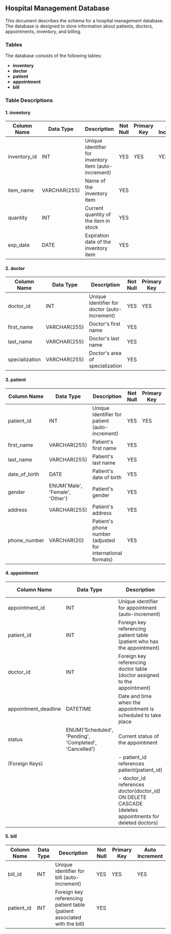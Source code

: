 ## Hospital Management Database

This document describes the schema for a hospital management database. The database is designed to store information about patients, doctors, appointments, inventory, and billing.

### Tables

The database consists of the following tables:

* **inventory**
* **doctor**
* **patient**
* **appointment**
* **bill**


### Table Descriptions

#### 1. inventory

| Column Name          | Data Type | Description                                         | Not Null | Primary Key | Auto Increment |
|----------------------|-----------|-----------------------------------------------------|----------|--------------|----------------|
| inventory_id         | INT       | Unique identifier for inventory item (auto-increment) | YES      | YES           | YES             |
| item_name            | VARCHAR(255) | Name of the inventory item                            | YES      |              |                |
| quantity             | INT       | Current quantity of the item in stock               | YES      |              |                |
| exp_date             | DATE      | Expiration date of the inventory item               | YES      |              |                |


#### 2. doctor

| Column Name        | Data Type | Description                                     | Not Null | Primary Key | Auto Increment |
|--------------------|-----------|-------------------------------------------------|----------|--------------|----------------|
| doctor_id           | INT       | Unique identifier for doctor (auto-increment)   | YES      | YES           | YES             |
| first_name          | VARCHAR(255) | Doctor's first name                              | YES      |              |                |
| last_name           | VARCHAR(255) | Doctor's last name                               | YES      |              |                |
| specialization     | VARCHAR(255) | Doctor's area of specialization                   | YES      |              |                |


#### 3. patient

| Column Name          | Data Type | Description                                              | Not Null | Primary Key | Auto Increment |
|----------------------|-----------|------------------------------------------------------------|----------|--------------|----------------|
| patient_id           | INT       | Unique identifier for patient (auto-increment)            | YES      | YES           | YES             |
| first_name          | VARCHAR(255) | Patient's first name                                     | YES      |              |                |
| last_name           | VARCHAR(255) | Patient's last name                                     | YES      |              |                |
| date_of_birth       | DATE      | Patient's date of birth                                   | YES      |              |                |
| gender              | ENUM('Male', 'Female', 'Other') | Patient's gender                                        | YES      |              |                |
| address             | VARCHAR(255) | Patient's address                                       | YES      |              |                |
| phone_number        | VARCHAR(20) | Patient's phone number (adjusted for international formats) | YES      |              |                |


#### 4. appointment

| Column Name          | Data Type         | Description                                                                    | Not Null | Primary Key | Auto Increment |
|----------------------|--------------------|-----------------------------------------------------------------------------------|----------|--------------|----------------|
| appointment_id       | INT               | Unique identifier for appointment (auto-increment)                                 | YES      | YES           | YES             |
| patient_id           | INT               | Foreign key referencing patient table (patient who has the appointment)             | YES      |              |                |
| doctor_id            | INT               | Foreign key referencing doctor table (doctor assigned to the appointment)          | YES      |              |                |
| appointment_deadline | DATETIME          | Date and time when the appointment is scheduled to take place                     | YES      |              |                |
| status               | ENUM('Scheduled', 'Pending', 'Completed', 'Cancelled') | Current status of the appointment                                                  | YES      |              |                |
| (Foreign Keys)       |                   | - patient_id references patient(patient_id)                                         |          |              |                |
|                      |                   | - doctor_id references doctor(doctor_id) ON DELETE CASCADE (deletes appointments for deleted doctors) |          |              |                | 


#### 5. bill

| Column Name          | Data Type        | Description                                                                                                  | Not Null | Primary Key | Auto Increment |
|----------------------|--------------------|--------------------------------------------------------------------------------------------------------------------|----------|--------------|----------------|
| bill_id               | INT               | Unique identifier for bill (auto-increment)                                                                        | YES      | YES           | YES             |
| patient_id           | INT               | Foreign key referencing patient table (patient associated with the bill)                                            | YES      |              
